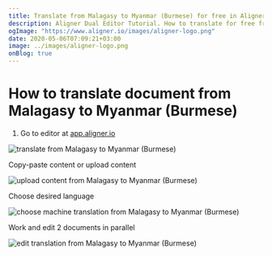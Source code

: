 ```yaml
---
title: Translate from Malagasy to Myanmar (Burmese) for free in Aligner Editor
description: Aligner Dual Editor Tutorial. How to translate for free from Malagasy to Myanmar (Burmese). Aligner is multilingual document management platform. 
ogImage: "https://www.aligner.io/images/aligner-logo.png"
date: 2020-05-06T07:09:21+03:00
image: ../images/aligner-logo.png
onBlog: true
---
```


# How to translate document from Malagasy to Myanmar (Burmese)

1. Go to editor at [app.aligner.io](https://app.aligner.io "Aligner App web page")

![translate from Malagasy to Myanmar (Burmese)](../aligner-blank-editor.png "translate from Malagasy to Myanmar (Burmese)")

Copy-paste content or upload content

![upload content from Malagasy to Myanmar (Burmese)](../aligner-uploaded-document.png "upload content from Malagasy to Myanmar (Burmese)")

Choose desired language

![choose machine translation from Malagasy to Myanmar (Burmese)](../aligner-language-dropdown.png "choose machine translation from Malagasy to Myanmar (Burmese)")

Work and edit 2 documents in parallel

![edit translation from Malagasy to Myanmar (Burmese)](../aligner-double-sitded-editor.png "edit translation from Malagasy to Myanmar (Burmese)")

